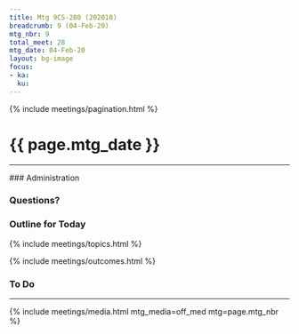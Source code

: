 ```yaml
---
title: Mtg 9CS-280 (202010)
breadcrumb: 9 (04-Feb-20)
mtg_nbr: 9
total_meet: 28
mtg_date: 04-Feb-20
layout: bg-image
focus:
- ka:
  ku:
---
```

{% include meetings/pagination.html %}
<h1 class="text-center">{{ page.mtg_date }}</h1>
<hr />
### Administration

### Questions?

### Outline for Today

{% include meetings/topics.html %}

{% include meetings/outcomes.html %}

### To Do

<hr />
{% include meetings/media.html mtg_media=off_med mtg=page.mtg_nbr %}
